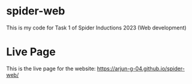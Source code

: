 # spider-web
This is my code for Task 1 of Spider Inductions 2023 (Web development)

# Live Page
This is the live page for the website: https://arjun-g-04.github.io/spider-web/